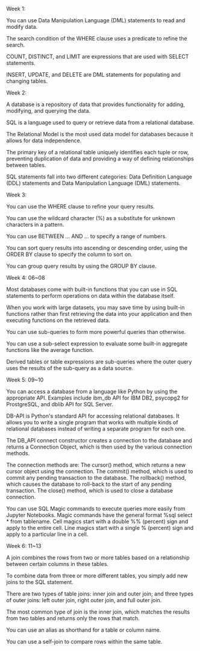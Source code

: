 

Week 1:

You can use Data Manipulation Language (DML) statements to read and modify data. 

The search condition of the WHERE clause uses a predicate to refine the search. 

COUNT, DISTINCT, and LIMIT are expressions that are used with SELECT statements. 

INSERT, UPDATE, and DELETE are DML statements for populating and changing tables. 


Week 2: 

A database is a repository of data that provides functionality for adding, modifying, and querying the data. 

SQL is a language used to query or retrieve data from a relational database. 

The Relational Model is the most used data model for databases because it allows for data independence. 

The primary key of a relational table uniquely identifies each tuple or row, preventing duplication of data and providing a way of defining relationships between tables. 

SQL statements fall into two different categories: Data Definition Language (DDL) statements and Data Manipulation Language (DML) statements.



Week 3:

You can use the WHERE clause to refine your query results.

You can use the wildcard character (%) as a substitute for unknown characters in a pattern.

You can use BETWEEN ... AND ... to specify a range of numbers.

You can sort query results into ascending or descending order, using the ORDER BY clause to specify the column to sort on.

You can group query results by using the GROUP BY clause. 



Week 4: 06~08

Most databases come with built-in functions that you can use in SQL statements to perform operations on data within the database itself.

When you work with large datasets, you may save time by using built-in functions rather than first retrieving the data into your application and then executing functions on the retrieved data.

You can use sub-queries to form more powerful queries than otherwise.

You can use a sub-select expression to evaluate some built-in aggregate functions like the average function. 

Derived tables or table expressions are sub-queries where the outer query uses the results of the sub-query as a data source.

Week 5: 09~10

You can access a database from a language like Python by using the appropriate API. Examples include ibm_db API for IBM DB2, psycopg2 for ProstgreSQL, and dblib API for SQL Server.

DB-API is Python's standard API for accessing relational databases. It allows you to write a single program that works with multiple kinds of relational databases instead of writing a separate program for each one.

The DB_API  connect constructor creates a connection to the database and returns a Connection Object, which is then used by the various connection methods.

The connection methods are:
The cursor() method, which returns a new cursor object using the connection.
The commit() method, which is used to commit any pending transaction to the database.
The rollback() method, which causes the database to roll-back to the start of any pending transaction.
The close() method, which is used to close a database connection. 

You can use SQL Magic commands to execute queries more easily from Jupyter Notebooks. 
Magic commands have the general format %sql select * from tablename.
Cell magics start with a double %% (percent) sign and apply to the entire cell.
Line magics start with a single % (percent) sign and apply to a particular line in a cell.


Week 6:  11~13

A join combines the rows from two or more tables based on a relationship between certain columns in these tables.

To combine data from three or more different tables, you simply add new joins to the SQL statement. 

There are two types of table joins: inner join and outer join; and three types of outer joins: left outer join, right outer join, and full outer join. 

The most common type of join is the inner join, which matches the results from two tables and returns only the rows that match.

You can use an alias as shorthand for a table or column name.

You can use a self-join to compare rows within the same table.
